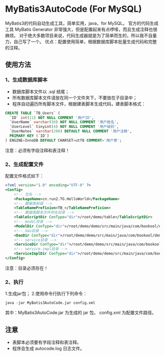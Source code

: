 # MyBatis3AutoCode (For MySQL)
MyBatis3的代码自动生成工具，简单实用，java，for MySQL。
官方的代码生成工具 MyBatis Generator 非常强大，但是配置起来有点啰嗦，而且生成注释也很麻烦。
对于绝大多数项目来说，代码生成器就是为了简单而生的，所以我不自量力，自己写了一个。
优点：配置使用简单，根据数据库脚本批量生成代码和完整的注释。

## 使用方法
### 1、生成数据库脚本
* 数据库脚本文件以 .sql 结尾；
* 所有数据库脚本文件请放在同一个文件夹下，不要放在子目录中；
* 程序自动遍历所有脚本文件，根据建表脚本生成代码，建表脚本格式：
```SQL
CREATE TABLE `TB_Users` (
  `ID` int(11) NOT NULL COMMENT '用户ID',
  `UserName` varchar(50) NOT NULL COMMENT '用户姓名',
  `UserLevel` tinyint(4) NOT NULL COMMENT '用户级别',
  `UserNotes` varchar(200) DEFAULT NULL COMMENT '用户注释',
  PRIMARY KEY (`ID`)
) ENGINE=InnoDB DEFAULT CHARSET=utf8 COMMENT='用户表';
```
注意：必须有字段注释和表注释！

### 2、生成配置文件
配置文件格式如下：
```XML
<?xml version="1.0" encoding="UTF-8" ?>
<Config>
	<!-- 包名 -->
	<PackageName>cn.run2.TG.HelloWorld</PackageName>
	<!-- 数据表前缀 -->
	<TableNamePrefixion>TB_</TableNamePrefixion>
	<!-- 数据表脚本文件所在目录 -->
	<TableScriptDir ConType="dir">/root/demo/table</TableScriptDir>
	<!-- model目录 -->
	<ModelDir ConType="dir">/root/demo/demo/src/main/java/com/bookool/demo/model</ModelDir>
	<!-- dao目录 -->
	<DaoDir ConType="dir">/root/demo/demo/src/main/java/com/bookool/demo/dao</DaoDir>
	<!-- service目录 -->
	<ServiceDir ConType="dir">/root/demo/demo/src/main/java/com/bookool/demo/service</ServiceDir>
	<!-- service.impl目录 -->
	<ServiceImplDir ConType="dir">/root/demo/demo/src/main/java/com/bookool/demo/service\impl</ServiceImplDir>
</Config>
```
注意：目录必须存在！

### 2、执行
1.生成jar包；
2.使用命令行执行下列命令：
```
java -jar MyBatis3AutoCode.jar config.xml
```
其中：MyBatis3AutoCode.jar 为生成的 jar 包， config.xml 为配置文件路径。

## 注意
* 表脚本必须要有字段注释和表注释。
* 程序会生成 autocode.log 日志文件。
